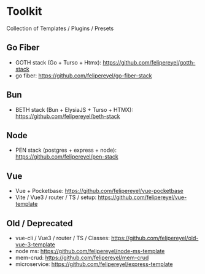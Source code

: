 # Toolkit
Collection of Templates / Plugins / Presets


## Go Fiber
- GOTH stack (Go + Turso + Htmx): https://github.com/felipereyel/gotth-stack
- go fiber: https://github.com/felipereyel/go-fiber-stack

## Bun
- BETH stack (Bun + ElysiaJS + Turso + HTMX): https://github.com/felipereyel/beth-stack

## Node
- PEN stack (postgres + express + node): https://github.com/felipereyel/pen-stack

## Vue
- Vue + Pocketbase: https://github.com/felipereyel/vue-pocketbase
- Vite / Vue3 / router / TS / setup: https://github.com/felipereyel/vue-template


## Old / Deprecated
- vue-cli / Vue3 / router / TS / Classes: https://github.com/felipereyel/old-vue-3-template
- node ms: https://github.com/felipereyel/node-ms-template
- mem-crud: https://github.com/felipereyel/mem-crud
- microservice: https://github.com/felipereyel/express-template
